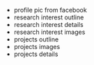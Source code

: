 - profile pic from facebook
- research interest outline
- research interest details
- research interest images
- projects outline
- projects images
- projects details
